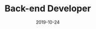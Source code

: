 ---
path: "/careers/back-end-developer-19-10"
title: "Back-end Developer"
apply: ""
date: "2019-10-24"
status: "archived"
---